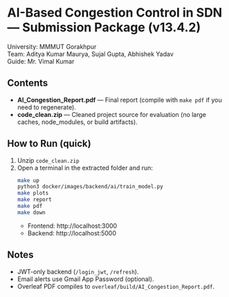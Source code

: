 
# AI-Based Congestion Control in SDN — Submission Package (v13.4.2)

University: MMMUT Gorakhpur  
Team: Aditya Kumar Maurya, Sujal Gupta, Abhishek Yadav  
Guide: Mr. Vimal Kumar

## Contents
- **AI_Congestion_Report.pdf** — Final report (compile with `make pdf` if you need to regenerate).
- **code_clean.zip** — Cleaned project source for evaluation (no large caches, node_modules, or build artifacts).

## How to Run (quick)
1) Unzip `code_clean.zip`
2) Open a terminal in the extracted folder and run:
   ```bash
   make up
   python3 docker/images/backend/ai/train_model.py
   make plots
   make report
   make pdf
   make down
   ```
   - Frontend: http://localhost:3000  
   - Backend: http://localhost:5000  

## Notes
- JWT-only backend (`/login_jwt`, `/refresh`).
- Email alerts use Gmail App Password (optional).
- Overleaf PDF compiles to `overleaf/build/AI_Congestion_Report.pdf`.

